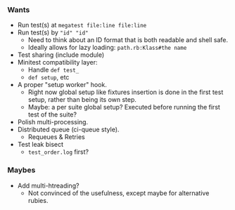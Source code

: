 ### Wants

- Run test(s) at `megatest file:line file:line`
- Run test(s) by `"id" "id"`
    - Need to think about an ID format that is both readable and shell safe.
    - Ideally allows for lazy loading: `path.rb:Klass#the name`
- Test sharing (include module)
- Minitest compatibility layer:
    - Handle `def test_`
    - `def setup`, etc
- A proper "setup worker" hook.
  - Right now global setup like fixtures insertion is done in the first test setup, rather than being its own step.
  - Maybe: a per suite global setup? Executed before running the first test of the suite?
- Polish multi-processing.
- Distributed queue (ci-queue style).
    - Requeues & Retries
- Test leak bisect
  - `test_order.log` first?

### Maybes

- Add multi-htreading?
    - Not convinced of the usefulness, except maybe for alternative rubies.
